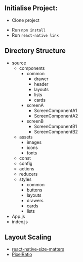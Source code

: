 
**Initialise Project:**    
-
- Clone project
<!-- - Make sure you have eslint globally, run ``npm install eslint eslint-config-airbnb --global`` if you don't have.   -->
- Run ``npm install`` 
- Run ``react-native link`` 

**Directory  Structure**  
-   
- source 
	- components
	    -  common
	        - drawer
            - header
            - layouts
            - lists
            - cards
        - screenA
             - ScreenComponentA1 
             - ScreenComponentA2
        - screenB
             - ScreenComponentB1 
             - ScreenComponentB2
     - assets
		- images
		- icons
		- fonts
	- const
	- config
	- actions
	- reducers
	- styles
		- common
		- buttons
		- layouts
		- drawers
		- cards
		- lists
- App.js
- index.js

**Layout Scaling**
- 
- [react-native-size-matters](https://github.com/nirsky/react-native-size-matters)
- [PixelRatio](https://facebook.github.io/react-native/docs/pixelratio.html) 




